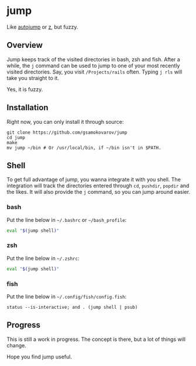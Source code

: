 # jump

Like [autojump] or [z], but fuzzy.

## Overview

Jump keeps track of the visited directories in bash, zsh and fish. After a
while, the `j` command can be used to jump to one of your most recently visited
directories. Say, you visit `/Projects/rails` often. Typing `j rls` will take
you straight to it.

Yes, it is fuzzy.

## Installation

Right now, you can only install it through source:

```shell
git clone https://github.com/gsamokovarov/jump
cd jump
make
mv jump ~/bin # Or /usr/local/bin, if ~/bin isn't in $PATH.
```

## Shell

To get full advantage of jump, you wanna integrate it with you shell. The
integration will track the directories entered through `cd`, `pushdir`,
`popdir` and the likes. It will also provide the `j` command, so you can jump
around easier.

### bash

Put the line below in `~/.bashrc` or `~/bash_profile`:

```bash
eval "$(jump shell)"
```

### zsh

Put the line below in `~/.zshrc`:

```zsh
eval "$(jump shell)"
```

### fish

Put the line below in `~/.config/fish/config.fish`:

```fish
status --is-interactive; and . (jump shell | psub)
```

## Progress

This is still a work in progress. The concept is there, but a lot of things
will change.

Hope you find jump useful.

[autojump]: https://github.com/wting/autojump
[z]: https://github.com/rupa/z
